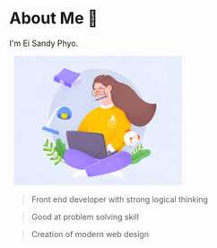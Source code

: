 # About Me 👋

I'm Ei Sandy Phyo.

<!--![Hardworking Programmer Girl](hardworkinggirl.gif)-->

<p align="left">
  <img width="300" height="230" src="hardworkinggirl.gif">
</p>

> Front end developer with strong logical thinking 

> Good at problem solving skill

> Creation of modern web design


<!--
- 🔭 I’m currently working on ...
- 🌱 I’m currently learning ...
- 👯 I’m looking to collaborate on ...
- 🤔 I’m looking for help with ...
- 💬 Ask me about ...
- 📫 How to reach me: ...
- 😄 Pronouns: ...
- ⚡ Fun fact: ...
-->
 

